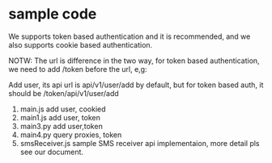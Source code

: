 # sample code
We supports token based authentication and it is recommended, and we also supports cookie based authentication.

NOTW: The url is difference in the two way, for token based authentication, we need to add /token before the url, e,g: 

Add user, its api url is api/v1/user/add by default, but for token based auth, it should be /token/api/v1/user/add

1. main.js   add user,   cookied 
2. main1.js   add user, token 
3. main3.py   add user,token 
4. main4.py  query proxies, token 
5. smsReceiver.js    sample SMS receiver api implementaion, more detail pls see our document.